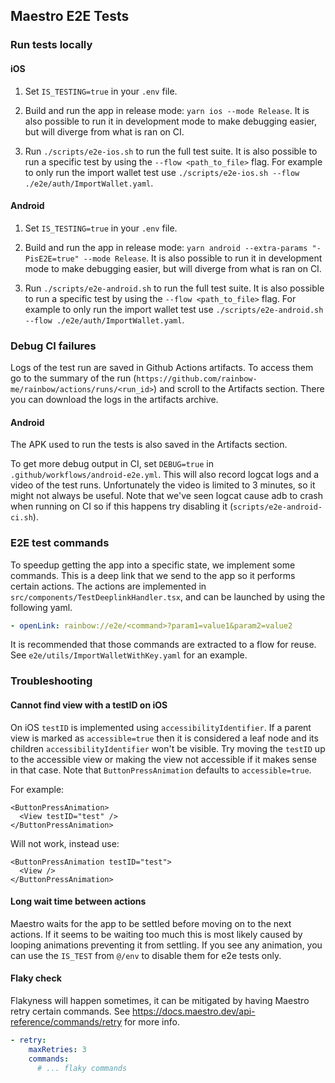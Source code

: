 ## Maestro E2E Tests

### Run tests locally

#### iOS

1. Set `IS_TESTING=true` in your `.env` file.

2. Build and run the app in release mode: `yarn ios --mode Release`. It is also possible to run it in development mode to make debugging easier, but will diverge from what is ran on CI.

3. Run `./scripts/e2e-ios.sh` to run the full test suite. It is also possible to run a specific test by using the `--flow <path_to_file>` flag. For example to only run the import wallet test use `./scripts/e2e-ios.sh --flow ./e2e/auth/ImportWallet.yaml`.

#### Android

1. Set `IS_TESTING=true` in your `.env` file.

2. Build and run the app in release mode: `yarn android --extra-params "-PisE2E=true" --mode Release`. It is also possible to run it in development mode to make debugging easier, but will diverge from what is ran on CI.

3. Run `./scripts/e2e-android.sh` to run the full test suite. It is also possible to run a specific test by using the `--flow <path_to_file>` flag. For example to only run the import wallet test use `./scripts/e2e-android.sh --flow ./e2e/auth/ImportWallet.yaml`.

### Debug CI failures

Logs of the test run are saved in Github Actions artifacts. To access them go to the summary of the run (`https://github.com/rainbow-me/rainbow/actions/runs/<run_id>`) and scroll to the Artifacts section. There you can download the logs in the artifacts archive.

#### Android

The APK used to run the tests is also saved in the Artifacts section.

To get more debug output in CI, set `DEBUG=true` in `.github/workflows/android-e2e.yml`. This will also record logcat logs and a video of the test runs. Unfortunately the video is limited to 3 minutes, so it might not always be useful. Note that we've seen logcat cause adb to crash when running on CI so if this happens try disabling it (`scripts/e2e-android-ci.sh`).

### E2E test commands

To speedup getting the app into a specific state, we implement some commands. This is a deep link that we send to the app so it performs certain actions. The actions are implemented in `src/components/TestDeeplinkHandler.tsx`, and can be launched by using the following yaml.

```yaml
- openLink: rainbow://e2e/<command>?param1=value1&param2=value2
```

It is recommended that those commands are extracted to a flow for reuse. See `e2e/utils/ImportWalletWithKey.yaml` for an example.

### Troubleshooting

#### Cannot find view with a testID on iOS

On iOS `testID` is implemented using `accessibilityIdentifier`. If a parent view is marked as `accessible=true` then it is considered a leaf node and its children `accessibilityIdentifier` won't be visible. Try moving the `testID` up to the accessible view or making the view not accessible if it makes sense in that case. Note that `ButtonPressAnimation` defaults to `accessible=true`.

For example:

```tsx
<ButtonPressAnimation>
  <View testID="test" />
</ButtonPressAnimation>
```

Will not work, instead use:

```tsx
<ButtonPressAnimation testID="test">
  <View />
</ButtonPressAnimation>
```

#### Long wait time between actions

Maestro waits for the app to be settled before moving on to the next actions. If it seems to be waiting too much this is most likely caused by looping animations preventing it from settling. If you see any animation, you can use the `IS_TEST` from `@/env` to disable them for e2e tests only.

#### Flaky check

Flakyness will happen sometimes, it can be mitigated by having Maestro retry certain commands. See https://docs.maestro.dev/api-reference/commands/retry for more info.

```yaml
- retry:
    maxRetries: 3
    commands:
      # ... flaky commands
```
